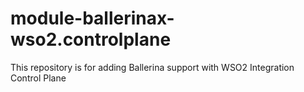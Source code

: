 # module-ballerinax-wso2.controlplane
This repository is for adding Ballerina support with WSO2 Integration Control Plane
